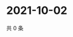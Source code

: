 # 2021-10-02

共 0 条

<!-- BEGIN WEIBO -->
<!-- 最后更新时间 Sat Oct 02 2021 18:15:19 GMT+0800 (China Standard Time) -->

<!-- END WEIBO -->
